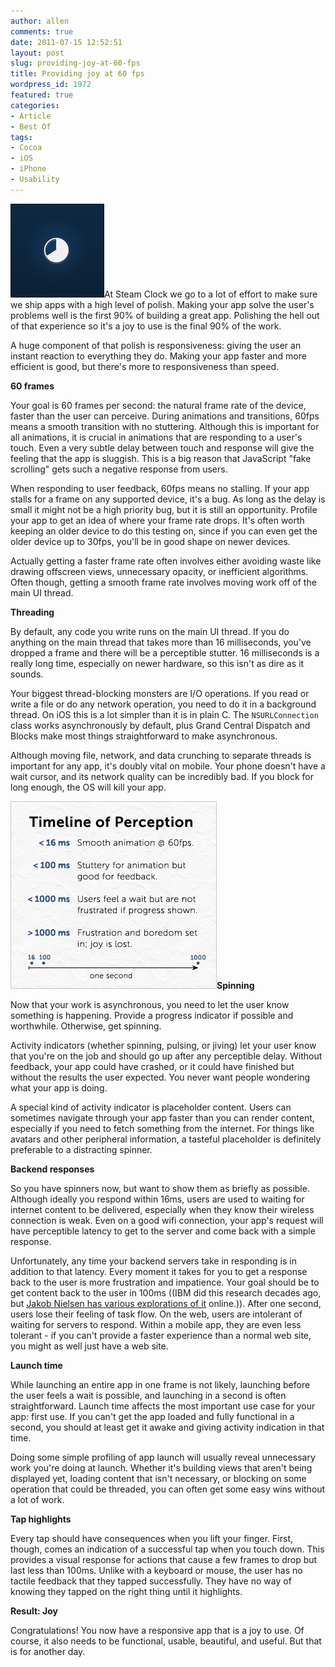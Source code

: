 ```yaml
---
author: allen
comments: true
date: 2011-07-15 12:52:51
layout: post
slug: providing-joy-at-60-fps
title: Providing joy at 60 fps
wordpress_id: 1972
featured: true
categories:
- Article
- Best Of
tags:
- Cocoa
- iOS
- iPhone
- Usability
---
```


![](/images/wp-uploads/2011/07/progress.png)At Steam Clock we go to a lot of effort to make sure we ship apps with a high level of polish. Making your app solve the user's problems well is the first 90% of building a great app. Polishing the hell out of that experience so it's a joy to use is the final 90% of the work.

A huge component of that polish is responsiveness: giving the user an instant reaction to everything they do. Making your app faster and more efficient is good, but there's more to responsiveness than speed.

**60 frames**

Your goal is 60 frames per second: the natural frame rate of the device, faster than the user can perceive. During animations and transitions, 60fps means a smooth transition with no stuttering. Although this is important for all animations, it is crucial in animations that are responding to a user's touch. Even a very subtle delay between touch and response will give the feeling that the app is sluggish. This is a big reason that JavaScript "fake scrolling" gets such a negative response from users.

When responding to user feedback, 60fps means no stalling. If your app stalls for a frame on any supported device, it's a bug. As long as the delay is small it might not be a high priority bug, but it is still an opportunity. Profile your app to get an idea of where your frame rate drops. It's often worth keeping an older device to do this testing on, since if you can even get the older device up to 30fps, you'll be in good shape on newer devices.

Actually getting a faster frame rate often involves either avoiding waste like drawing offscreen views, unnecessary opacity, or inefficient algorithms. Often though, getting a smooth frame rate involves moving work off of the main UI thread.

**Threading**

By default, any code you write runs on the main UI thread. If you do anything on the main thread that takes more than 16 milliseconds, you've dropped a frame and there will be a perceptible stutter. 16 milliseconds is a really long time, especially on newer hardware, so this isn't as dire as it sounds.

Your biggest thread-blocking monsters are I/O operations. If you read or write a file or do any network operation, you need to do it in a background thread. On iOS this is a lot simpler than it is in plain C. The `NSURLConnection` class works asynchronously by default, plus Grand Central Dispatch and Blocks make most things straightforward to make asynchronous.

Although moving file, network, and data crunching to separate threads is important for any app, it's doubly vital on mobile. Your phone doesn't have a wait cursor, and its network quality can be incredibly bad. If you block for long enough, the OS will kill your app.

**![](/images/wp-uploads/2011/07/perception2.png)Spinning**

Now that your work is asynchronous, you need to let the user know something is happening. Provide a progress indicator if possible and worthwhile. Otherwise, get spinning.

Activity indicators (whether spinning, pulsing, or jiving) let your user know that you're on the job and should go up after any perceptible delay. Without feedback, your app could have crashed, or it could have finished but without the results the user expected. You never want people wondering what your app is doing.

A special kind of activity indicator is placeholder content. Users can sometimes navigate through your app faster than you can render content, especially if you need to fetch something from the internet. For things like avatars and other peripheral information, a tasteful placeholder is definitely preferable to a distracting spinner.

**Backend responses**

So you have spinners now, but want to show them as briefly as possible. Although ideally you respond within 16ms, users are used to waiting for internet content to be delivered, especially when they know their wireless connection is weak. Even on a good wifi connection, your app's request will have perceptible latency to get to the server and come back with a simple response.

Unfortunately, any time your backend servers take in responding is in addition to that latency. Every moment it takes for you to get a response back to the user is more frustration and impatience. Your goal should be to get content back to the user in 100ms ((IBM did this research decades ago, but [Jakob Nielsen has various explorations of it](http://www.useit.com/papers/responsetime.html) online.)). After one second, users lose their feeling of task flow. On the web, users are intolerant of waiting for servers to respond. Within a mobile app, they are even less tolerant - if you can't provide a faster experience than a normal web site, you might as well just have a web site.

**Launch time**

While launching an entire app in one frame is not likely, launching before the user feels a wait is possible, and launching in a second is often straightforward. Launch time affects the most important use case for your app: first use. If you can't get the app loaded and fully functional in a second, you should at least get it awake and giving activity indication in that time.

Doing some simple profiling of app launch will usually reveal unnecessary work you're doing at launch. Whether it's building views that aren't being displayed yet, loading content that isn't necessary, or blocking on some operation that could be threaded, you can often get some easy wins without a lot of work.

**Tap highlights**

Every tap should have consequences when you lift your finger. First, though, comes an indication of a successful tap when you touch down. This provides a visual response for actions that cause a few frames to drop but last less than 100ms. Unlike with a keyboard or mouse, the user has no tactile feedback that they tapped successfully. They have no way of knowing they tapped on the right thing until it highlights.

**Result: Joy**

Congratulations! You now have a responsive app that is a joy to use. Of course, it also needs to be functional, usable, beautiful, and useful. But that is for another day.
